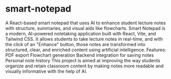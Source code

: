 # smart-notepad
 A React-based smart notepad that uses AI to enhance student lecture notes with structure, summaries, and visual aids like flowcharts.
Smart Notepad is a modern, AI-powered notetaking application built with React, Vite, and Tailwind CSS. It allows students to take lecture notes in real-time, and with the click of an "Enhance" button, those notes are transformed into structured, clear, and enriched content using artificial intelligence.
Features: 
PDF export
Flowchart generation
Backend integration for saving notes
Personal note history
This project is aimed at improving the way students organize and retain classroom content by making notes more readable and visually informative with the help of AI.
